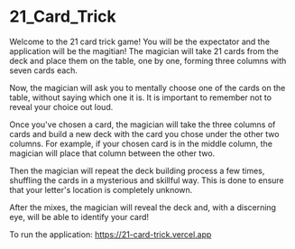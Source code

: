 # 21_Card_Trick

Welcome to the 21 card trick game!
You will be the expectator and the application will be the magitian! 
The magician will take 21 cards from the deck and place them on the table, one by one, forming three columns with seven cards each.

Now, the magician will ask you to mentally choose one of the cards on the table, without saying which one it is. It is important to remember not to reveal your choice out loud.

Once you've chosen a card, the magician will take the three columns of cards and build a new deck with the card you chose under the other two columns. For example, if your chosen card is in the middle column, the magician will place that column between the other two.

Then the magician will repeat the deck building process a few times, shuffling the cards in a mysterious and skillful way. This is done to ensure that your letter's location is completely unknown.

After the mixes, the magician will reveal the deck and, with a discerning eye, will be able to identify your card!

To run the application: https://21-card-trick.vercel.app 

